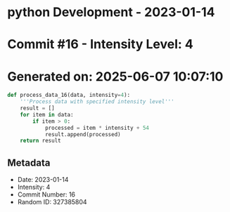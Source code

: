 ﻿# python Development - 2023-01-14
# Commit #16 - Intensity Level: 4
# Generated on: 2025-06-07 10:07:10
```python
def process_data_16(data, intensity=4):
    '''Process data with specified intensity level'''
    result = []
    for item in data:
        if item > 0:
            processed = item * intensity + 54
            result.append(processed)
    return result
```
## Metadata
- Date: 2023-01-14
- Intensity: 4
- Commit Number: 16
- Random ID: 327385804

